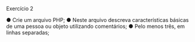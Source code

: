 Exercício 2

● Crie um arquivo PHP;
● Neste arquivo descreva características básicas de uma pessoa ou objeto
utilizando comentários;
● Pelo menos três, em linhas separadas;